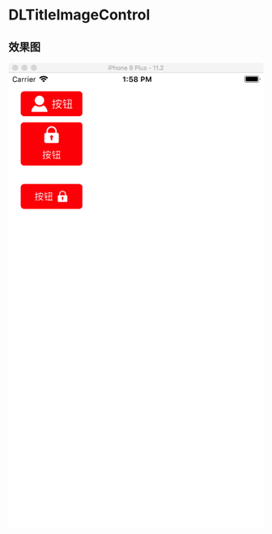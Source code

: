 # DLTitleImageControl

## 效果图
![效果图](http://github.com/qindeli/DLTitleImageControl/raw/master/效果图.png)
